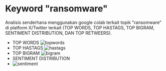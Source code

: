 
# Keyword "ransomware"

Analisis senderhana menggunakan google colab terkait topik "ransomware" di platform X/Twitter terkait (TOP WORDS, TOP HASTAGS, TOP BIGRAM, SENTIMENT DISTRIBUTION, DAN TOP RETWEERS). 

- TOP WORDS
  ![topwords](https://github.com/dika-maulidal/twitter_crawling/assets/126340056/d03de229-2c47-430d-9289-f310ffc76a9f)
- TOP HASTAGS
  ![hastags](https://github.com/dika-maulidal/twitter_crawling/assets/126340056/7195a61b-b3bf-45cf-8135-3f96b2eaefc6)
- TOP BIGRAM
  ![bigram](https://github.com/dika-maulidal/twitter_crawling/assets/126340056/cc1f3b3d-8aa2-497b-a567-57db1599e0f7)
- SENTIMENT DISTRIBUTION 
- ![sentiment](https://github.com/dika-maulidal/twitter_crawling/assets/126340056/6ba08bc7-3e39-49f4-8e20-c40da357699f)

